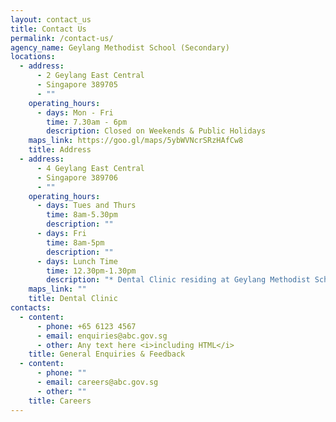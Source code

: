```yaml
---
layout: contact_us
title: Contact Us
permalink: /contact-us/
agency_name: Geylang Methodist School (Secondary)
locations:
  - address:
      - 2 Geylang East Central
      - Singapore 389705
      - ""
    operating_hours:
      - days: Mon - Fri
        time: 7.30am - 6pm
        description: Closed on Weekends & Public Holidays
    maps_link: https://goo.gl/maps/5ybWVNcrSRzHAfCw8
    title: Address
  - address:
      - 4 Geylang East Central
      - Singapore 389706
      - ""
    operating_hours:
      - days: Tues and Thurs
        time: 8am-5.30pm
        description: ""
      - days: Fri
        time: 8am-5pm
        description: ""
      - days: Lunch Time
        time: 12.30pm-1.30pm
        description: "* Dental Clinic residing at Geylang Methodist School(Primary)"
    maps_link: ""
    title: Dental Clinic
contacts:
  - content:
      - phone: +65 6123 4567
      - email: enquiries@abc.gov.sg
      - other: Any text here <i>including HTML</i>
    title: General Enquiries & Feedback
  - content:
      - phone: ""
      - email: careers@abc.gov.sg
      - other: ""
    title: Careers
---
```

